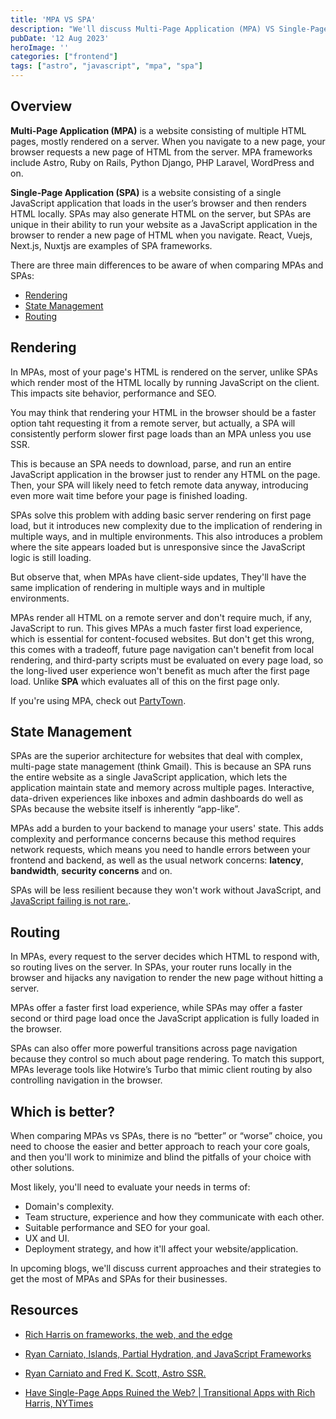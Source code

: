 ```yaml
---
title: 'MPA VS SPA'
description: "We'll discuss Multi-Page Application (MPA) VS Single-Page Application (SPA) in terms of Rendering, State Management and Routing."
pubDate: '12 Aug 2023'
heroImage: ''
categories: ["frontend"]
tags: ["astro", "javascript", "mpa", "spa"]
---
```


## Overview

**Multi-Page Application (MPA)** is a website consisting of multiple HTML pages, mostly rendered on a server. When you navigate to a new page, your browser requests a new page of HTML from the server. MPA frameworks include Astro, Ruby on Rails, Python Django, PHP Laravel, WordPress and on.

**Single-Page Application (SPA)** is a website consisting of a single JavaScript application that loads in the user’s browser and then renders HTML locally. SPAs may also generate HTML on the server, but SPAs are unique in their ability to run your website as a JavaScript application in the browser to render a new page of HTML when you navigate. React, Vuejs, Next.js, Nuxtjs are examples of SPA frameworks.

There are three main differences to be aware of when comparing MPAs and SPAs:

- [Rendering](#rendering)
- [State Management](#state-management)
- [Routing](#routing)

## Rendering

In MPAs, most of your page's HTML is rendered on the server, unlike SPAs which render most of the HTML locally by running JavaScript on the client. This impacts site behavior, performance and SEO.

You may think that rendering your HTML in the browser should be a faster option taht requesting it from a remote server, but actually, a SPA will consistently perform slower first page loads than an MPA unless you use SSR.

This is because an SPA needs to download, parse, and run an entire JavaScript application in the browser just to render any HTML on the page. Then, your SPA will likely need to fetch remote data anyway, introducing even more wait time before your page is finished loading.

SPAs solve this problem with adding basic server rendering on first page load, but it introduces new complexity due to the implication of rendering in multiple ways, and in multiple environments. This also introduces a problem where the site appears loaded but is unresponsive since the JavaScript logic is still loading.

But observe that, when MPAs have client-side updates, They'll have the same implication of rendering in multiple ways and in multiple environments.

MPAs render all HTML on a remote server and don't require much, if any, JavaScript to run. This gives MPAs a much faster first load experience, which is essential for content-focused websites.
But don't get this wrong, this comes with a tradeoff, future page navigation can't benefit from local rendering, and third-party scripts must be evaluated on every page load, so the long-lived user experience won't benefit as much after the first page load.
Unlike **SPA** which evaluates all of this on the first page only.

If you're using MPA, check out [PartyTown](https://partytown.builder.io/ "to Relocate resource intensive third-party scripts off of the main thread and into a web worker").

## State Management

SPAs are the superior architecture for websites that deal with complex, multi-page state management (think Gmail). This is because an SPA runs the entire website as a single JavaScript application, which lets the application maintain state and memory across multiple pages. Interactive, data-driven experiences like inboxes and admin dashboards do well as SPAs because the website itself is inherently “app-like”.

MPAs add a burden to your backend to manage your users' state. This adds complexity and performance concerns because this method requires network requests, which means you need to handle errors between your frontend and backend, as well as the usual network concerns: **latency**, **bandwidth**, **security concerns** and on.

SPAs will be less resilient because they won't work without JavaScript, and [JavaScript failing is not rare.](https://www.kryogenix.org/code/browser/everyonehasjs.html "Everyone has JavaScript, right?").

## Routing

In MPAs, every request to the server decides which HTML to respond with, so routing lives on the server.
In SPAs, your router runs locally in the browser and hijacks any navigation to render the new page without hitting a server.

MPAs offer a faster first load experience, while SPAs may offer a faster second or third page load once the JavaScript application is fully loaded in the browser.

SPAs can also offer more powerful transitions across page navigation because they control so much about page rendering.
To match this support, MPAs leverage tools like Hotwire’s Turbo that mimic client routing by also controlling navigation in the browser.

## Which is better?

When comparing MPAs vs SPAs, there is no “better” or “worse” choice, you need to choose the easier and better approach to reach your core goals, and then you'll work to minimize and blind the pitfalls of your choice with other solutions.

Most likely, you'll need to evaluate your needs in terms of:

- Domain's complexity.
- Team structure, experience and how they communicate with each other.
- Suitable performance and SEO for your goal.
- UX and UI.
- Deployment strategy, and how it'll affect your website/application.

In upcoming blogs, we'll discuss current approaches and their strategies to get the most of MPAs and SPAs for their businesses.

## Resources

- [Rich Harris on frameworks, the web, and the edge](https://www.youtube.com/watch?v=uXCipjbcQfMandpp=ygULcmljaCBoYXJyaXM%3D "On youtube")

- [Ryan Carniato, Islands, Partial Hydration, and JavaScript Frameworks](https://www.youtube.com/watch?v=Q0mXYbA86Qo "On youtube")

- [Ryan Carniato and Fred K. Scott, Astro SSR.](https://www.youtube.com/watch?v=2ZEMb_H-LYE "On youtube")

- [Have Single-Page Apps Ruined the Web? | Transitional Apps with Rich Harris, NYTimes](https://www.youtube.com/watch?v=860d8usGC0o "On youtube")
